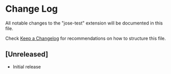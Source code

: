 # Change Log
All notable changes to the "jose-test" extension will be documented in this file.

Check [Keep a Changelog](http://keepachangelog.com/) for recommendations on how to structure this file.

## [Unreleased]
- Initial release